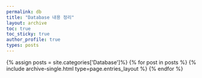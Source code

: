 ```yaml
---
permalink: db
title: "Database 내용 정리"
layout: archive
toc: true
toc_sticky: true
author_profile: true
types: posts
---
```


{% assign posts = site.categories['Database']%}
{% for post in posts %}
  {% include archive-single.html type=page.entries_layout %}
{% endfor %}